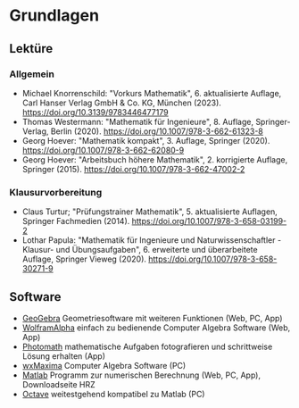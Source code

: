 # Grundlagen

## Lektüre

### Allgemein

- Michael Knorrenschild: "Vorkurs Mathematik", 6. aktualisierte Auflage, Carl Hanser Verlag GmbH & Co. KG, München (2023). https://doi.org/10.3139/9783446477179
- Thomas Westermann: "Mathematik für Ingenieure", 8. Auflage, Springer-Verlag, Berlin (2020). https://doi.org/10.1007/978-3-662-61323-8
- Georg Hoever: "Mathematik kompakt", 3. Auflage, Springer (2020). https://doi.org/10.1007/978-3-662-62080-9
- Georg Hoever: "Arbeitsbuch höhere Mathematik", 2. korrigierte Auflage, Springer (2015). https://doi.org/10.1007/978-3-662-47002-2

### Klausurvorbereitung

- Claus Turtur; "Prüfungstrainer Mathematik", 5. aktualisierte Auflagen, Springer Fachmedien (2014). https://doi.org/10.1007/978-3-658-03199-2
- Lothar Papula: "Mathematik für Ingenieure und Naturwissenschaftler - Klausur- und Übungsaufgaben", 6. erweiterte und überarbeitete Auflage, Springer Vieweg  (2020). https://doi.org/10.1007/978-3-658-30271-9

## Software

- [GeoGebra](https://www.geogebra.org/) Geometriesoftware mit weiteren Funktionen (Web, PC, App)
- [WolframAlpha](https://www.wolframalpha.com/) einfach zu bedienende Computer Algebra Software (Web, App)
- [Photomath](https://photomath.com/de) mathematische Aufgaben fotografieren und schrittweise Lösung erhalten (App)
- [wxMaxima](http://wxmaxima-developers.github.io/wxmaxima/) Computer Algebra Software (PC)
- [Matlab](http://de.mathworks.com/products/matlab) Programm zur numerischen Berechnung (Web, PC, App), Downloadseite HRZ
- [Octave](https://www.gnu.org/software/octave/) weitestgehend kompatibel zu Matlab (PC)